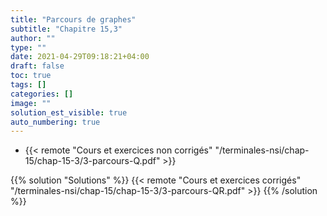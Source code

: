 ```yaml
---
title: "Parcours de graphes"
subtitle: "Chapitre 15,3"
author: ""
type: ""
date: 2021-04-29T09:18:21+04:00
draft: false
toc: true
tags: []
categories: []
image: ""
solution_est_visible: true
auto_numbering: true
---
```


- {{< remote "Cours et exercices non corrigés" "/terminales-nsi/chap-15/chap-15-3/3-parcours-Q.pdf" >}}

{{% solution "Solutions" %}}
{{< remote "Cours et exercices corrigés" "/terminales-nsi/chap-15/chap-15-3/3-parcours-QR.pdf" >}}
{{% /solution %}}
